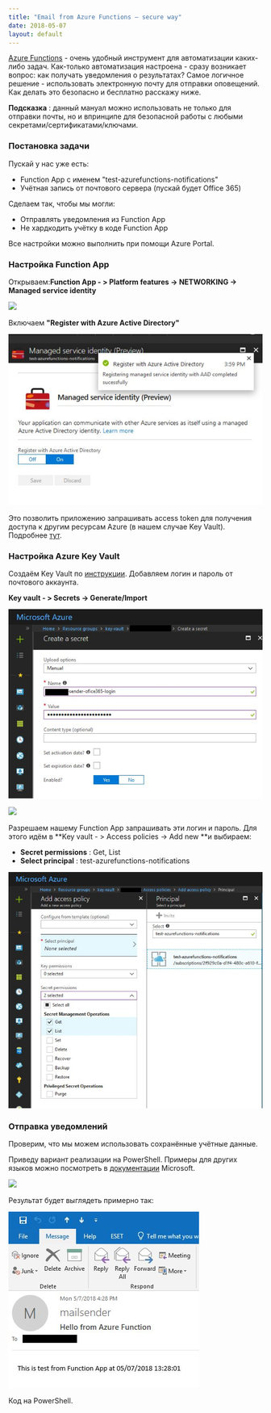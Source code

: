 ```yaml
---
title: "Email from Azure Functions — secure way"
date: 2018-05-07
layout: default
---
```


  
[Azure Functions](https://docs.microsoft.com/en-us/azure/azure-functions/) \- очень удобный инструмент для автоматизации каких-либо задач. Как-только автоматизация настроена - сразу возникает вопрос: как получать уведомления о результатах? Самое логичное решение - использовать электронную почту для отправки оповещений.  
Как делать это безопасно и бесплатно расскажу ниже.  
  
**Подсказка** : данный мануал можно использовать не только для отправки почты, но и впринципе для безопасной работы с любыми секретами/сертификатами/ключами.  
  


###  Постановка задачи

  
Пускай у нас уже есть:  
  


  * Function App с именем "test-azurefunctions-notifications"
  * Учётная запись от почтового сервера (пускай будет Office 365)

  
Сделаем так, чтобы мы могли:  
  


  * Отправлять уведомления из Function App
  * Не хардкодить учётку в коде Function App

  
Все настройки можно выполнить при помощи Azure Portal.  
  


###  Настройка Function App

Открываем:**Function App - > Platform features -> NETWORKING -> Managed service identity**  
  


[![](https://blogger.googleusercontent.com/img/b/R29vZ2xl/AVvXsEgn_GQqvB9tsJ5ZSaL-6UKZnCsXnTTTgJvRvpHS_AAz6FwaIyxjcQVqmxRg9Xv8MrR3_045T7-HuplbC6V1E4T7SCS3YQaJngS0G6aBDA5RedcF5M4c-QG76da-iIyskgPcjrlQ2A-_myPN/s640/Platform+features.jpg)](images/Platform+features.jpg)

  
Включаем **"Register with Azure Active Directory"**  
  


[![](images/Register+with+Azure+Active+Directory.jpg)](images/Register+with+Azure+Active+Directory.jpg)

  
Это позволить приложению запрашивать access token для получения доступа к другим ресурсам Azure (в нашем случае Key Vault). Подробнее [тут](https://docs.microsoft.com/en-us/azure/app-service/app-service-managed-service-identity).  
  


###  Настройка Azure Key Vault

Создаём Key Vault по [инструкции](https://docs.microsoft.com/ru-ru/azure/key-vault/quick-create-portal). Добавляем логин и пароль от почтового аккаунта.  
  
**Key vault - > Secrets -> Generate/Import**  
  


[![](images/sender+login.jpg)](images/sender+login.jpg)

  


[![](https://blogger.googleusercontent.com/img/b/R29vZ2xl/AVvXsEijs5HTl_hcWKC1fRgH7SYcm9xlp8NVXSsQuFVCE90VnaUDDhnXGJgG5RopYPCRXMuBdoIwIAbWq66idLZgvnI3443_WXQACKCMamnofQvbPXOFD3RUu0Nge_1Ta13IXYwnLmkWpHTaLa4Y/s640/sender+password.jpg)](images/sender+password.jpg)

  
Разрешаем нашему Function App запрашивать эти логин и пароль. Для этого идём в **Key vault - > Access policies -> Add new  **и выбираем:  


  * **Secret permissions** : Get, List
  * **Select principal** : test-azurefunctions-notifications



[![](images/Access+policy.jpg)](images/Access+policy.jpg)

  


  


###  Отправка уведомлений

Проверим, что мы можем использовать сохранённые учётные данные.  
  
Приведу вариант реализации на PowerShell. Примеры для других языков можно посмотреть в [документации](https://docs.microsoft.com/en-us/azure/app-service/app-service-managed-service-identity#obtaining-tokens-for-azure-resources) Microsoft.  
  


[![](https://blogger.googleusercontent.com/img/b/R29vZ2xl/AVvXsEg8zoLZ-jwjg1qpeGVCAvfirGGW_nhVrcPlwBXyNYwP89i3OvmZKshBhA43BAFrU7ywq3WHHCFBFa8UMz6TFQR2ykw-ey3hk4cYtNtNISb0QFlPAu3LAMtpiNZj7PaurbkxxAWn6QPZ1Sxe/s640/Function.jpg)](images/Function.jpg)

  
  
Результат будет выглядеть примерно так:  
  


[![](images/Email.jpg)](images/Email.jpg)

  
  
Код на PowerShell.  

